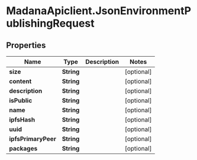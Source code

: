 # MadanaApiclient.JsonEnvironmentPublishingRequest

## Properties

Name | Type | Description | Notes
------------ | ------------- | ------------- | -------------
**size** | **String** |  | [optional] 
**content** | **String** |  | [optional] 
**description** | **String** |  | [optional] 
**isPublic** | **String** |  | [optional] 
**name** | **String** |  | [optional] 
**ipfsHash** | **String** |  | [optional] 
**uuid** | **String** |  | [optional] 
**ipfsPrimaryPeer** | **String** |  | [optional] 
**packages** | **String** |  | [optional] 


